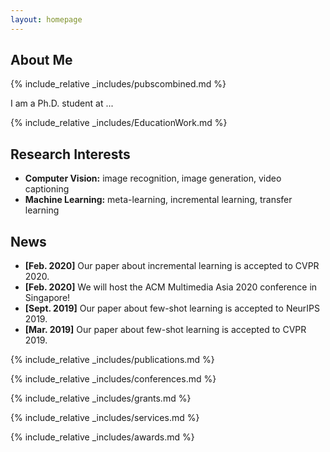 ```yaml
---
layout: homepage
---
```


## About Me

{% include_relative _includes/pubscombined.md %}

I am a Ph.D. student at ...

{% include_relative _includes/EducationWork.md %}

## Research Interests

- **Computer Vision:** image recognition, image generation, video captioning
- **Machine Learning:** meta-learning, incremental learning, transfer learning

## News

- **[Feb. 2020]** Our paper about incremental learning is accepted to CVPR 2020.
- **[Feb. 2020]** We will host the ACM Multimedia Asia 2020 conference in Singapore!
- **[Sept. 2019]** Our paper about few-shot learning is accepted to NeurIPS 2019.
- **[Mar. 2019]** Our paper about few-shot learning is accepted to CVPR 2019.

{% include_relative _includes/publications.md %}

{% include_relative _includes/conferences.md %}

{% include_relative _includes/grants.md %}

{% include_relative _includes/services.md %}

{% include_relative _includes/awards.md %}
